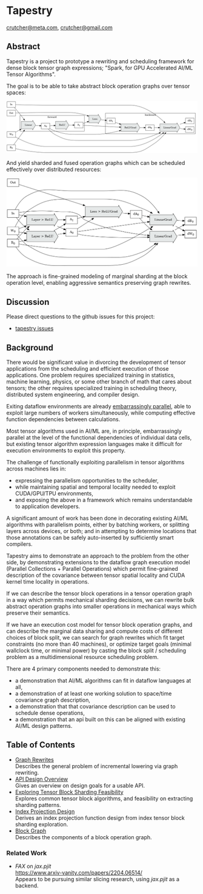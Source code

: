 # Tapestry

crutcher@meta.com, crutcher@gmail.com

## Abstract

Tapestry is a project to prototype a rewriting and scheduling framework for dense block tensor
graph expressions; "Spark, for GPU Accelerated AI/ML Tensor Algorithms".

The goal is to be able to take abstract block operation graphs over tensor spaces:

![abstract](media/graphs/graph1.dot.png)

And yield sharded and fused operation graphs which can be scheduled effectively over distributed 
resources:

![compiled](media/graphs/graph2.dot.png)

The approach is fine-grained modeling of marginal sharding at the block operation level, 
enabling aggressive semantics preserving graph rewrites.

## Discussion

Please direct questions to the github issues for this project: 

* [tapestry issues](https://github.com/crutcher/tapestry/issues)

## Background

There would be significant value in divorcing the development of tensor applications from the
scheduling and efficient execution of those applications. One problem requires specialized training
in statistics, machine learning, physics, or some other branch of math that cares about tensors;
the other requires specialized training in scheduling theory, distributed system engineering,
and compiler design.

Exiting dataflow environments are already
[embarrassingly parallel](https://en.wikipedia.org/wiki/Embarrassingly_parallel), able to
exploit large numbers of workers simultaneously, while computing effective function dependencies
between calculations.

Most tensor algorithms used in AI/ML are, in principle, embarrassingly parallel at the level of the
functional dependencies of individual data cells, but existing tensor algorithm expression languages
make it difficult for execution environments to exploit this property.

The challenge of functionally exploiting parallelism in tensor algorithms across machines lies in:

* expressing the parallelism opportunities to the scheduler,
* while maintaining spatial and temporal locality needed to exploit CUDA/GPU/TPU environments,
* and exposing the above in a framework which remains understandable to application developers.

A significant amount of work has been done in decorating existing AI/ML algorithms with parallelism
points, either by batching workers, or splitting layers across devices, or both; and in attempting
to determine locations that those annotations can be safely auto-inserted by sufficiently smart
compilers.

Tapestry aims to demonstrate an approach to the problem from the other side, by demonstrating
extensions to the dataflow graph execution model (Parallel Collections + Parallel Operations) which
permit fine-grained description of the covariance between tensor spatial locality and CUDA kernel
time locality in operations.

If we can describe the tensor block operations in a tensor operation graph in a way which
permits mechanical sharding decisions, we can rewrite bulk abstract operation graphs into
smaller operations in mechanical ways which preserve their semantics.

If we have an execution cost model for tensor block operation graphs, and can describe the marginal
data sharing and compute costs of different choices of block split, we can search for graph
rewrites which fit target constraints (no more than 40 machines), or optimize target goals
(minimal wallclock time, or minimal power) by casting the block split / scheduling problem as a
multidimensional resource scheduling problem.

There are 4 primary components needed to demonstrate this:

* a demonstration that AI/ML algorithms can fit in dataflow languages at all,
* a demonstration of at least one working solution to space/time covariance graph description,
* a demonstration that that covariance description can be used to schedule dense operations,
* a demonstration that an api built on this can be aligned with existing AI/ML design patterns.

## Table of Contents

* [Graph Rewrites](GraphRewrites.md)  
  Describes the general problem of incremental lowering via graph rewriting.
* [API Design Overview](ApiDesign.md)  
  Gives an overview on design goals for a usable API.
* [Exploring Tensor Block Sharding Feasibility](BlockSharding.md)  
  Explores common tensor block algorithms, and feasibility on extracting sharding patterns.
* [Index Projection Design](IndexProjectionDesign.md)  
  Derives an index projection function design from index tensor block sharding exploration.
* [Block Graph](BlockGraph.md)  
  Describes the components of a block operation graph.


### Related Work

* *FAX* on *jax.pjit* \
  https://www.arxiv-vanity.com/papers/2204.06514/ \
  Appears to be pursuing similar slicing research, using *jax.pjit* as a backend.


